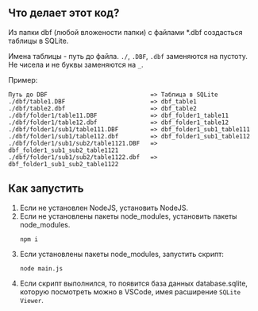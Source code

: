 ## Что делает этот код?

Из папки dbf (любой вложености папки) с файлами *.dbf создасться таблицы в SQLite.

Имена таблицы - путь до файла.
`./`, `.DBF`, `.dbf` заменяются на пустоту.
Не чисела и не буквы заменяются на `_`.

Пример:

```
Путь до DBF                             => Таблица в SQLite
./dbf/table1.DBF                        => dbf_table1
./dbf/table2.dbf                        => dbf_table2
./dbf/folder1/table11.DBF               => dbf_folder1_table11
./dbf/folder1/table12.dbf               => dbf_folder1_table12
./dbf/folder1/sub1/table111.DBF         => dbf_folder1_sub1_table111
./dbf/folder1/sub1/table112.dbf         => dbf_folder1_sub1_table112
./dbf/folder1/sub1/sub2/table1121.DBF   => dbf_folder1_sub1_sub2_table1121
./dbf/folder1/sub1/sub2/table1122.dbf   => dbf_folder1_sub1_sub2_table1122
```

## Как запустить

1. Если не установлен NodeJS, установить NodeJS.
1. Если не установлены пакеты node_modules, установить пакеты node_modules.
    ```
    npm i
    ```
1. Если установлены пакеты node_modules, запустить скрипт:
    ```
    node main.js
    ```
1. Если скрипт выполнился,
то появится база данных database.sqlite,
которую посмотреть можно в VSCode,
имея расширение `SQLite Viewer`.
